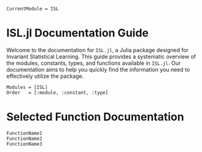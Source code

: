 ```@meta
CurrentModule = ISL
```
# ISL.jl Documentation Guide

Welcome to the documentation for `ISL.jl`, a Julia package designed for Invariant Statistical Learning. This guide provides a systematic overview of the modules, constants, types, and functions available in `ISL.jl`. Our documentation aims to help you quickly find the information you need to effectively utilize the package.

```@autodocs
Modules = [ISL]
Order   = [:module, :constant, :type]
```

# Selected Function Documentation

```@docs
FunctionName1
FunctionName2
FunctionName3
```

